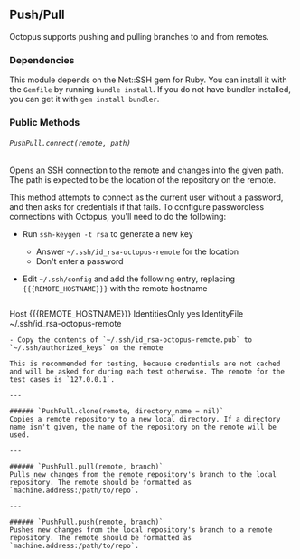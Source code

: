 ## Push/Pull
Octopus supports pushing and pulling branches to and from remotes.

### Dependencies
This module depends on the Net::SSH gem for Ruby. You can install it with the `Gemfile` by running `bundle install`. If you do not have bundler installed, you can get it with `gem install bundler`.

### Public Methods
###### `PushPull.connect(remote, path)`
Opens an SSH connection to the remote and changes into the given path. The path is expected to be the location of the repository on the remote.

This method attempts to connect as the current user without a password, and then asks for credentials if that fails. To configure passwordless connections with Octopus, you'll need to do the following:

- Run `ssh-keygen -t rsa` to generate a new key
  - Answer `~/.ssh/id_rsa-octopus-remote` for the location
  - Don't enter a password
- Edit `~/.ssh/config` and add the following entry, replacing `{{{REMOTE_HOSTNAME}}}` with the remote hostname

  ```
Host {{{REMOTE_HOSTNAME}}}
        IdentitiesOnly yes
        IdentityFile ~/.ssh/id_rsa-octopus-remote
  ```
- Copy the contents of `~/.ssh/id_rsa-octopus-remote.pub` to `~/.ssh/authorized_keys` on the remote

This is recommended for testing, because credentials are not cached and will be asked for during each test otherwise. The remote for the test cases is `127.0.0.1`.

---

###### `PushPull.clone(remote, directory_name = nil)`
Copies a remote repository to a new local directory. If a directory name isn't given, the name of the repository on the remote will be used.

---

###### `PushPull.pull(remote, branch)`
Pulls new changes from the remote repository's branch to the local repository. The remote should be formatted as `machine.address:/path/to/repo`.

---

###### `PushPull.push(remote, branch)`
Pushes new changes from the local repository's branch to a remote repository. The remote should be formatted as `machine.address:/path/to/repo`.
